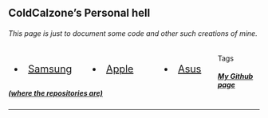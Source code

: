 <section>
<style>
div li{
    float: left;
    width: 140px;
    height: 60px;
    font-size: 20px;
    line-height: 60px;
    /* border: 1px solid #000; */
    text-align: center;
}

div li a{
    text-decoration: none;
    color: #000;
    /* background-color: red; */
    display: block;
}

div li a:hover{
    background-color: #0cd2f3;
    transition: 1s all ease;
}
@keyframes drop{
    0%{
        transform: scale(2,2) rotatex(90deg);
    }
    100%{
        transform: scale(1,1) rotatex(0deg);
    }
}

</style>
<script>
	/* WHY CAN'T THE INTERNET EVER SHOW ME *UP TO DATE* THINGS? */
	var restrictedTag = window.location.href.split("#")[1];
	var projects = []
	var root = document.getElementById("main_content");
	function addToPage(value, index, array) {
		if(value["tags"].includes(restrictedTag)) {
			var post = document.createElement("div");
			var name = document.createElement("h3");
			name.innerHTML = value["name"];
			post.appendChild(name);
			var description = document.createElement("p");
			description.innerHTML = value["description"];
			post.appendChild(description);
			var source = document.createElement("h6");
			source.innerHTML = "<a href = \"" + value["source"] + "\">View the source code.</a>";
			post.appendChild(source);
			var tags = document.createElement("h6");
			tags.innerHTML = "Tags: " + value["tags"].join(", ");
			post.appendChild(tags);
			root.appendChild(post);
			root.appendChild(document.createElement("hr"));
		}
	}
	async function generateSite() {
		await fetch("./projects.json")
	        	.then(response => {
				return response.json();
			}).then(json => projects = json);
		projects.forEach(addToPage); 
	}
	generateSite();
</script>
        <h1 id="coldcalzones-personal-hell">ColdCalzone’s Personal hell</h1>
	<h6 id="this-page-is-just-to-document-some-code-and-other-such-creations-of-mine">This page is just to document some code and other such creations of mine.</h6>
	<div>
		<a class="btn">Tags</a>
		<li><a href="#">Samsung</a></li>
		<li><a href="#">Apple</a></li>
		<li><a href="#">Asus</a></li>
	</div>
	<h5 id="my-github-page-where-the-repositories-are"><a href="https://github.com/ColdCalzone">My Github page (where the repositories are)</a></h5>
	<hr>
</section>
